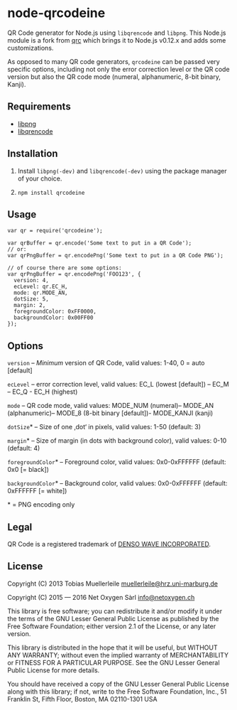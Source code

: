 node-qrcodeine
==============
QR Code generator for Node.js using `libqrencode` and `libpng`. This Node.js
module is a fork from [qrc](https://www.npmjs.com/package/qrc) which brings it
to Node.js v0.12.x and adds some customizations.

As opposed to many QR code generators, `qrcodeine` can be passed very specific
options, including not only the error correction level or the QR code version
but also the QR code mode (numeral, alphanumeric, 8-bit binary, Kanji).

Requirements
------------
- [libpng](http://www.libpng.org/pub/png/libpng.html)
- [libqrencode](http://fukuchi.org/works/qrencode/)

Installation
------------
1) Install `libpng(-dev)` and `libqrencode(-dev)` using the package manager of
your choice.

2) `npm install qrcodeine`

Usage
-----

    var qr = require('qrcodeine');

    var qrBuffer = qr.encode('Some text to put in a QR Code');
    // or:
    var qrPngBuffer = qr.encodePng('Some text to put in a QR Code PNG');

    // of course there are some options:
    var qrPngBuffer = qr.encodePng('FOO123', {
      version: 4,
      ecLevel: qr.EC_H,
      mode: qr.MODE_AN,
      dotSize: 5,
      margin: 2,
      foregroundColor: 0xFF0000,
      backgroundColor: 0x00FF00
    });

Options
-------
`version` – *Minimum* version of QR Code, valid values: 1-40, 0 = auto
[default]

`ecLevel` – error correction level, valid values: EC_L (lowest [default]) –
EC_M – EC_Q - EC_H (highest)

`mode` – QR code mode, valid values: MODE_NUM (numeral)– MODE_AN (alphanumeric)–
MODE_8 (8-bit binary [default])- MODE_KANJI (kanji)

`dotSize`* – Size of one ‚dot‘ in pixels, valid values: 1-50
(default: 3)

`margin`* – Size of margin (in dots with background color),
valid values: 0-10 (default: 4)

`foregroundColor`* – Foreground color, valid values:
0x0-0xFFFFFF (default: 0x0 [= black])

`backgroundColor`* – Background color, valid values: 0x0-0xFFFFFF (default:
0xFFFFFF [= white])

\* = PNG encoding only

Legal
-----
QR Code is a registered trademark of
[DENSO WAVE INCORPORATED](http://www.denso-wave.com/en/).

License
-------
Copyright (C) 2013 Tobias Muellerleile <muellerleile@hrz.uni-marburg.de>

Copyright (C) 2015 — 2016 Net Oxygen Sàrl <info@netoxygen.ch>

This library is free software; you can redistribute it and/or modify it under
the terms of the GNU Lesser General Public License as published by the Free
Software Foundation; either version 2.1 of the License, or any later version.

This library is distributed in the hope that it will be useful, but WITHOUT ANY
WARRANTY; without even the implied warranty of MERCHANTABILITY or FITNESS FOR A
PARTICULAR PURPOSE. See the GNU Lesser General Public License for more details.

You should have received a copy of the GNU Lesser General Public License along
with this library; if not, write to the Free Software Foundation, Inc., 51
Franklin St, Fifth Floor, Boston, MA 02110-1301 USA
